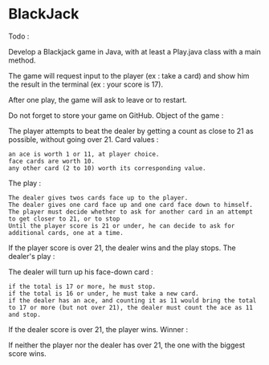 # BlackJack

Todo :

Develop a Blackjack game in Java, with at least a Play.java class with a main method.

The game will request input to the player (ex : take a card) and show him the result in the terminal (ex : your score is 17).

After one play, the game will ask to leave or to restart.

Do not forget to store your game on GitHub.
Object of the game :

The player attempts to beat the dealer by getting a count as close to 21 as possible, without going over 21.
Card values :

    an ace is worth 1 or 11, at player choice.
    face cards are worth 10.
    any other card (2 to 10) worth its corresponding value.

The play :

    The dealer gives twos cards face up to the player.
    The dealer gives one card face up and one card face down to himself.
    The player must decide whether to ask for another card in an attempt to get closer to 21, or to stop
    Until the player score is 21 or under, he can decide to ask for additional cards, one at a time.

If the player score is over 21, the dealer wins and the play stops.
The dealer's play :

The dealer will turn up his face-down card :

    if the total is 17 or more, he must stop.
    if the total is 16 or under, he must take a new card.
    if the dealer has an ace, and counting it as 11 would bring the total to 17 or more (but not over 21), the dealer must count the ace as 11 and stop.

If the dealer score is over 21, the player wins.
Winner :

If neither the player nor the dealer has over 21, the one with the biggest score wins.
